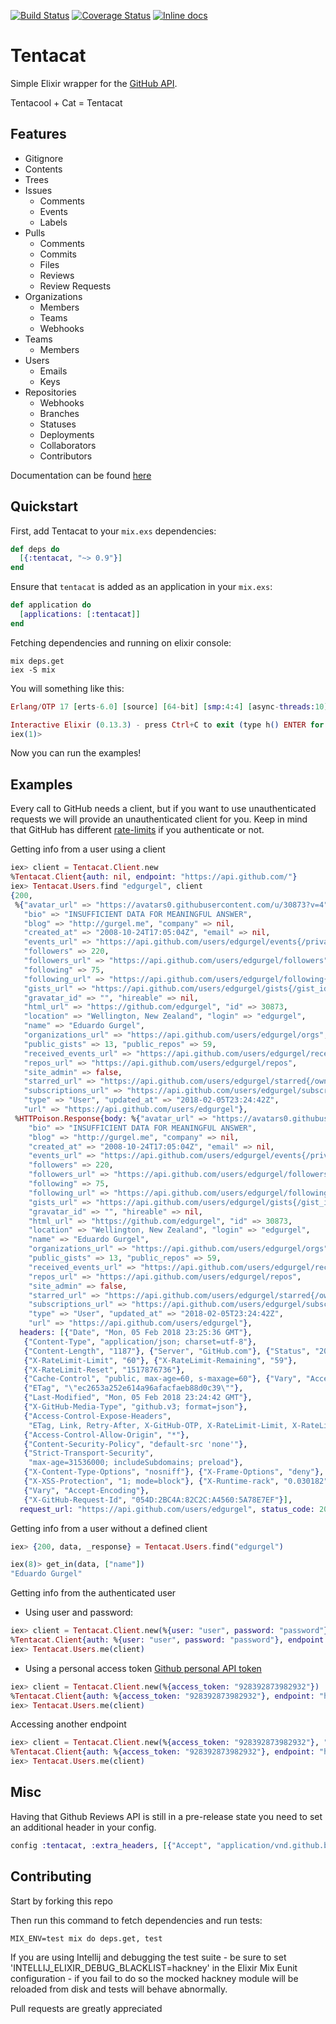 [![Build Status](https://travis-ci.org/edgurgel/tentacat.svg)](https://travis-ci.org/edgurgel/tentacat)
[![Coverage Status](http://img.shields.io/coveralls/edgurgel/tentacat.svg)](https://coveralls.io/r/edgurgel/tentacat)
[![Inline docs](http://inch-ci.org/github/edgurgel/tentacat.svg)](http://inch-ci.org/github/edgurgel/tentacat)

# Tentacat

Simple Elixir wrapper for the [GitHub API](http://developer.github.com/).

Tentacool + Cat = Tentacat

## Features

* Gitignore
* Contents
* Trees
* Issues
  * Comments
  * Events
  * Labels
* Pulls
  * Comments
  * Commits
  * Files
  * Reviews
  * Review Requests
* Organizations
  * Members
  * Teams
  * Webhooks
* Teams
  * Members
* Users
  * Emails
  * Keys
* Repositories
  * Webhooks
  * Branches
  * Statuses
  * Deployments
  * Collaborators
  * Contributors

Documentation can be found [here](https://hexdocs.pm/tentacat)

## Quickstart

First, add Tentacat to your `mix.exs` dependencies:

```elixir
def deps do
  [{:tentacat, "~> 0.9"}]
end
```

Ensure that `tentacat` is added as an application in your `mix.exs`:

```elixir
def application do
  [applications: [:tentacat]]
end
```

Fetching dependencies and running on elixir console:

```console
mix deps.get
iex -S mix
```

You will something like this:

```elixir
Erlang/OTP 17 [erts-6.0] [source] [64-bit] [smp:4:4] [async-threads:10] [hipe] [kernel-poll:false]

Interactive Elixir (0.13.3) - press Ctrl+C to exit (type h() ENTER for help)
iex(1)>
```

Now you can run the examples!

## Examples

Every call to GitHub needs a client, but if you want to use unauthenticated requests we will provide an unauthenticated client for you. Keep in mind that GitHub has different [rate-limits](https://developer.github.com/v3/#rate-limiting) if you authenticate or not.

Getting info from a user using a client

```elixir
iex> client = Tentacat.Client.new
%Tentacat.Client{auth: nil, endpoint: "https://api.github.com/"}
iex> Tentacat.Users.find "edgurgel", client
{200,
 %{"avatar_url" => "https://avatars0.githubusercontent.com/u/30873?v=4",
   "bio" => "INSUFFICIENT DATA FOR MEANINGFUL ANSWER",
   "blog" => "http://gurgel.me", "company" => nil,
   "created_at" => "2008-10-24T17:05:04Z", "email" => nil,
   "events_url" => "https://api.github.com/users/edgurgel/events{/privacy}",
   "followers" => 220,
   "followers_url" => "https://api.github.com/users/edgurgel/followers",
   "following" => 75,
   "following_url" => "https://api.github.com/users/edgurgel/following{/other_user}",
   "gists_url" => "https://api.github.com/users/edgurgel/gists{/gist_id}",
   "gravatar_id" => "", "hireable" => nil,
   "html_url" => "https://github.com/edgurgel", "id" => 30873,
   "location" => "Wellington, New Zealand", "login" => "edgurgel",
   "name" => "Eduardo Gurgel",
   "organizations_url" => "https://api.github.com/users/edgurgel/orgs",
   "public_gists" => 13, "public_repos" => 59,
   "received_events_url" => "https://api.github.com/users/edgurgel/received_events",
   "repos_url" => "https://api.github.com/users/edgurgel/repos",
   "site_admin" => false,
   "starred_url" => "https://api.github.com/users/edgurgel/starred{/owner}{/repo}",
   "subscriptions_url" => "https://api.github.com/users/edgurgel/subscriptions",
   "type" => "User", "updated_at" => "2018-02-05T23:24:42Z",
   "url" => "https://api.github.com/users/edgurgel"},
 %HTTPoison.Response{body: %{"avatar_url" => "https://avatars0.githubusercontent.com/u/30873?v=4",
    "bio" => "INSUFFICIENT DATA FOR MEANINGFUL ANSWER",
    "blog" => "http://gurgel.me", "company" => nil,
    "created_at" => "2008-10-24T17:05:04Z", "email" => nil,
    "events_url" => "https://api.github.com/users/edgurgel/events{/privacy}",
    "followers" => 220,
    "followers_url" => "https://api.github.com/users/edgurgel/followers",
    "following" => 75,
    "following_url" => "https://api.github.com/users/edgurgel/following{/other_user}",
    "gists_url" => "https://api.github.com/users/edgurgel/gists{/gist_id}",
    "gravatar_id" => "", "hireable" => nil,
    "html_url" => "https://github.com/edgurgel", "id" => 30873,
    "location" => "Wellington, New Zealand", "login" => "edgurgel",
    "name" => "Eduardo Gurgel",
    "organizations_url" => "https://api.github.com/users/edgurgel/orgs",
    "public_gists" => 13, "public_repos" => 59,
    "received_events_url" => "https://api.github.com/users/edgurgel/received_events",
    "repos_url" => "https://api.github.com/users/edgurgel/repos",
    "site_admin" => false,
    "starred_url" => "https://api.github.com/users/edgurgel/starred{/owner}{/repo}",
    "subscriptions_url" => "https://api.github.com/users/edgurgel/subscriptions",
    "type" => "User", "updated_at" => "2018-02-05T23:24:42Z",
    "url" => "https://api.github.com/users/edgurgel"},
  headers: [{"Date", "Mon, 05 Feb 2018 23:25:36 GMT"},
   {"Content-Type", "application/json; charset=utf-8"},
   {"Content-Length", "1187"}, {"Server", "GitHub.com"}, {"Status", "200 OK"},
   {"X-RateLimit-Limit", "60"}, {"X-RateLimit-Remaining", "59"},
   {"X-RateLimit-Reset", "1517876736"},
   {"Cache-Control", "public, max-age=60, s-maxage=60"}, {"Vary", "Accept"},
   {"ETag", "\"ec2653a252e614a96afacfaeb88d0c39\""},
   {"Last-Modified", "Mon, 05 Feb 2018 23:24:42 GMT"},
   {"X-GitHub-Media-Type", "github.v3; format=json"},
   {"Access-Control-Expose-Headers",
    "ETag, Link, Retry-After, X-GitHub-OTP, X-RateLimit-Limit, X-RateLimit-Remaining, X-RateLimit-Reset, X-OAuth-Scopes, X-Accepted-OAuth-Scopes, X-Poll-Interval"},
   {"Access-Control-Allow-Origin", "*"},
   {"Content-Security-Policy", "default-src 'none'"},
   {"Strict-Transport-Security",
    "max-age=31536000; includeSubdomains; preload"},
   {"X-Content-Type-Options", "nosniff"}, {"X-Frame-Options", "deny"},
   {"X-XSS-Protection", "1; mode=block"}, {"X-Runtime-rack", "0.030182"},
   {"Vary", "Accept-Encoding"},
   {"X-GitHub-Request-Id", "054D:2BC4A:82C2C:A4560:5A78E7EF"}],
  request_url: "https://api.github.com/users/edgurgel", status_code: 200}}
```

Getting info from a user without a defined client

```elixir
iex> {200, data, _response} = Tentacat.Users.find("edgurgel")

iex(8)> get_in(data, ["name"])
"Eduardo Gurgel"
```

Getting info from the authenticated user

* Using user and password:

```elixir
iex> client = Tentacat.Client.new(%{user: "user", password: "password"})
%Tentacat.Client{auth: %{user: "user", password: "password"}, endpoint: "https://api.github.com/"}
iex> Tentacat.Users.me(client)
```

* Using a personal access token [Github personal API token](https://github.com/blog/1509-personal-api-tokens)

```elixir
iex> client = Tentacat.Client.new(%{access_token: "928392873982932"})
%Tentacat.Client{auth: %{access_token: "928392873982932"}, endpoint: "https://api.github.com/"}
iex> Tentacat.Users.me(client)
```

Accessing another endpoint

```elixir
iex> client = Tentacat.Client.new(%{access_token: "928392873982932"}, "https://ghe.example.com/api/v3/")
%Tentacat.Client{auth: %{access_token: "928392873982932"}, endpoint: "https://ghe.example.com/api/v3/"}
iex> Tentacat.Users.me(client)
```

## Misc
Having that Github Reviews API is still in a pre-release state
you need to set an additional header in your config.

```elixir
config :tentacat, :extra_headers, [{"Accept", "application/vnd.github.black-cat-preview+json"}])
```

## Contributing

Start by forking this repo

Then run this command to fetch dependencies and run tests:

```console
MIX_ENV=test mix do deps.get, test
```

If you are using Intellij and debugging the test suite - be sure to set 'INTELLIJ_ELIXIR_DEBUG_BLACKLIST=hackney' in the Elixir Mix Eunit configuration - if you fail to do so the mocked hackney module will be reloaded from disk and tests will behave abnormally.

Pull requests are greatly appreciated
